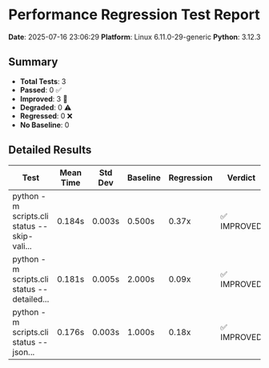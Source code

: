 # Performance Regression Test Report

**Date**: 2025-07-16 23:06:29
**Platform**: Linux 6.11.0-29-generic
**Python**: 3.12.3

## Summary

- **Total Tests**: 3
- **Passed**: 0 ✅
- **Improved**: 3 🚀
- **Degraded**: 0 ⚠️
- **Regressed**: 0 ❌
- **No Baseline**: 0

## Detailed Results

| Test | Mean Time | Std Dev | Baseline | Regression | Verdict |
|------|-----------|---------|----------|------------|---------|
| python -m scripts.cli status --skip-vali... | 0.184s | 0.003s | 0.500s | 0.37x | ✅ IMPROVED |
| python -m scripts.cli status --detailed... | 0.181s | 0.005s | 2.000s | 0.09x | ✅ IMPROVED |
| python -m scripts.cli status --json... | 0.176s | 0.003s | 1.000s | 0.18x | ✅ IMPROVED |